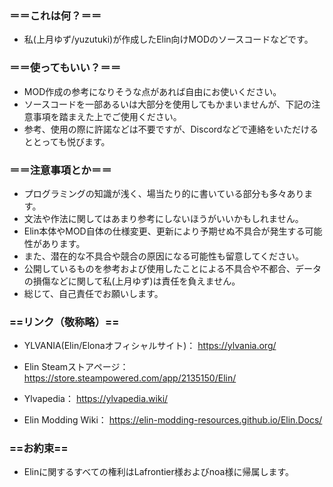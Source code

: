 
### ＝＝これは何？＝＝
- 私(上月ゆず/yuzutuki)が作成したElin向けMODのソースコードなどです。

### ＝＝使ってもいい？＝＝
- MOD作成の参考になりそうな点があれば自由にお使いください。
- ソースコードを一部あるいは大部分を使用してもかまいませんが、下記の注意事項を踏まえた上でご使用ください。
- 参考、使用の際に許諾などは不要ですが、Discordなどで連絡をいただけるととっても悦びます。

### ＝＝注意事項とか＝＝
- プログラミングの知識が浅く、場当たり的に書いている部分も多々あります。
- 文法や作法に関してはあまり参考にしないほうがいいかもしれません。
- Elin本体やMOD自体の仕様変更、更新により予期せぬ不具合が発生する可能性があります。
- また、潜在的な不具合や競合の原因になる可能性も留意してください。
- 公開しているものを参考および使用したことによる不具合や不都合、データの損傷などに関して私(上月ゆず)は責任を負えません。
- 総じて、自己責任でお願いします。


### ==リンク（敬称略）==

- YLVANIA(Elin/Elonaオフィシャルサイト)：
https://ylvania.org/

- Elin Steamストアページ：
https://store.steampowered.com/app/2135150/Elin/

- Ylvapedia：
https://ylvapedia.wiki/

- Elin Modding Wiki：
https://elin-modding-resources.github.io/Elin.Docs/

### ==お約束==
- Elinに関するすべての権利はLafrontier様およびnoa様に帰属します。
